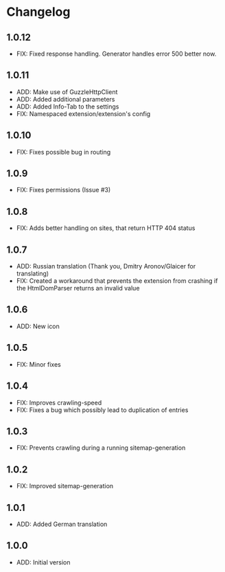 # Changelog

## 1.0.12

- FIX: Fixed response handling. Generator handles error 500 better now.

## 1.0.11

- ADD: Make use of GuzzleHttpClient
- ADD: Added additional parameters
- ADD: Added Info-Tab to the settings
- FIX: Namespaced extension/extension's config

## 1.0.10

- FIX: Fixes possible bug in routing

## 1.0.9

- FIX: Fixes permissions (Issue #3)

## 1.0.8

- FIX: Adds better handling on sites, that return HTTP 404 status

## 1.0.7

- ADD: Russian translation (Thank you, Dmitry Aronov/Glaicer for translating)
- FIX: Created a workaround that prevents the extension from crashing if the HtmlDomParser returns an invalid value

## 1.0.6

- ADD: New icon

## 1.0.5

- FIX: Minor fixes

## 1.0.4

- FIX: Improves crawling-speed
- FIX: Fixes a bug which possibly lead to duplication of entries

## 1.0.3

- FIX: Prevents crawling during a running sitemap-generation

## 1.0.2

- FIX: Improved sitemap-generation

## 1.0.1

- ADD: Added German translation

## 1.0.0

- ADD: Initial version